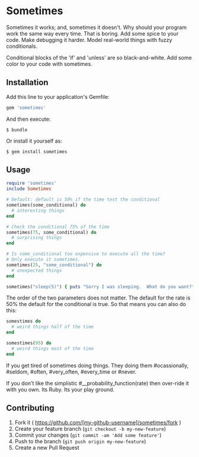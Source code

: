 # Sometimes

Sometimes it works; and, sometimes it doesn't.  Why should
your program work the same way every time.  That is boring.
Add some spice to your code.  Make debugging it harder.
Model real-world things with fuzzy conditionals.

Conditional blocks of the 'if' and 'unless' are so black-and-white.
Add some color to your code with sometimes.

## Installation

Add this line to your application's Gemfile:

```ruby
gem 'sometimes'
```

And then execute:

    $ bundle

Or install it yourself as:

    $ gem install sometimes

## Usage

```ruby
require 'sometimes'
include Sometimes

# Default: default is 50% if the time test the conditional
sometimes(some_conditional) do
  # interesting things
end

# Check the conditional 75% of the time
sometimes(75, some_conditional) do
  # surprising things
end

# Is some_conditional too expensive to execute all the time?
# Only execute it sometimes.
sometimes(25, "some_conditional") do
  # unexpected things
end

sometimes("sleep(5)") { puts "Sorry I was sleeping.  What do you want?" }

```

The order of the two parameters does not matter.  The default for
the rate is 50% the default for the conditional is true.  So that
means you can also do this:

```ruby
somestimes do
  # weird things half of the time
end

somestimes(95) do
  # weird things most of the time
end
```

If you get tired of sometimes doing things.  They
doing them #ocassionally, #seldom, #often, #very_often,
#every_time or #never.

If you don't like the simplistic #__probability_function(rate)
then over-ride it with you own.  Its Ruby.  Its your
play ground.


## Contributing

1. Fork it ( https://github.com/[my-github-username]/sometimes/fork )
2. Create your feature branch (`git checkout -b my-new-feature`)
3. Commit your changes (`git commit -am 'Add some feature'`)
4. Push to the branch (`git push origin my-new-feature`)
5. Create a new Pull Request
